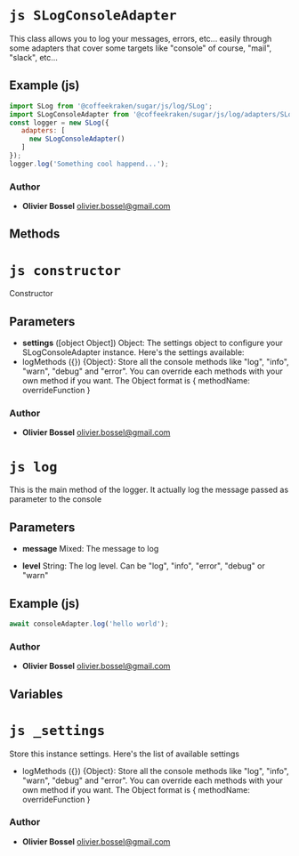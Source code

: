 


<!-- @namespace    sugar.js.log -->
<!-- @name    SLogConsoleAdapter -->

# ```js SLogConsoleAdapter ```


This class allows you to log your messages, errors, etc... easily through some adapters that cover some targets like "console" of course,
"mail", "slack", etc...



## Example (js)

```js
import SLog from '@coffeekraken/sugar/js/log/SLog';
import SLogConsoleAdapter from '@coffeekraken/sugar/js/log/adapters/SLogConsoleAdapter';
const logger = new SLog({
   adapters: [
     new SLogConsoleAdapter()
   ]
});
logger.log('Something cool happend...');
```


### Author
- **Olivier Bossel** <a href="mailto:olivier.bossel@gmail.com">olivier.bossel@gmail.com</a> 


## Methods



<!-- @name    constructor -->

# ```js constructor ```


Constructor

## Parameters

- **settings** ([object Object]) Object: The settings object to configure your SLogConsoleAdapter instance. Here's the settings available:
- logMethods ({}) {Object}: Store all the console methods like "log", "info", "warn", "debug" and "error". You can override each methods with your own method if you want. The Object format is { methodName: overrideFunction }




### Author
- **Olivier Bossel** <a href="mailto:olivier.bossel@gmail.com">olivier.bossel@gmail.com</a> 




<!-- @name    log -->

# ```js log ```


This is the main method of the logger. It actually log the message passed as parameter to the console

## Parameters

- **message**  Mixed: The message to log

- **level**  String: The log level. Can be "log", "info", "error", "debug" or "warn"



## Example (js)

```js
await consoleAdapter.log('hello world');
```


### Author
- **Olivier Bossel** <a href="mailto:olivier.bossel@gmail.com">olivier.bossel@gmail.com</a> 


## Variables



<!-- @name    _settings -->

# ```js _settings ```


Store this instance settings. Here's the list of available settings
- logMethods ({}) {Object}: Store all the console methods like "log", "info", "warn", "debug" and "error". You can override each methods with your own method if you want. The Object format is { methodName: overrideFunction }



### Author
- **Olivier Bossel** <a href="mailto:olivier.bossel@gmail.com">olivier.bossel@gmail.com</a> 

